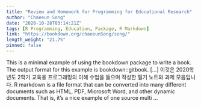 ```yaml
---
title: "Review and Homework for Programming for Educational Research"
author: "Chaeeun Song"
date: "2020-10-28T03:14:21Z"
tags: [R Programming, Education, Package, R Markdown]
link: "https://bookdown.org/chaeeunSong/song/"
length_weight: "21.7%"
pinned: false
---
```


This is a minimal example of using the bookdown package to write a book. The output format for this example is bookdown::gitbook. [...] 이것은 2020학년도 2학기 교육용 프로그래밍의 이해 수업을 들으며 작성한 필기 노트와 과제 모음입니다. R markdown is a file format that can be converted into many different documents such as HTML, PDF, Microsoft Word, and other dynamic documents. That is, it’s a nice example of one source multi ...
